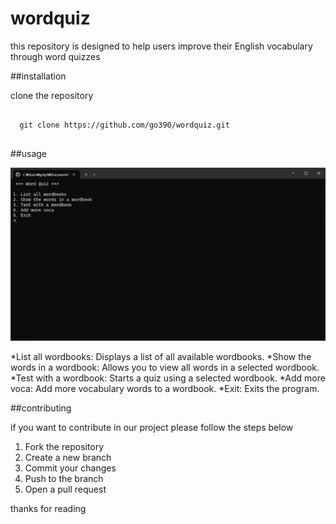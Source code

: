 # wordquiz

this repository is designed to help users improve their English vocabulary through word quizzes

##installation

clone the repository

<pre>
<code>
  git clone https://github.com/go390/wordquiz.git
</code>
</pre>

##usage

![Alt text](https://github.com/go390/wordquiz/blob/main/image.png?raw=true)

*List all wordbooks: Displays a list of all available wordbooks.
*Show the words in a wordbook: Allows you to view all words in a selected wordbook.
*Test with a wordbook: Starts a quiz using a selected wordbook.
*Add more voca: Add more vocabulary words to a wordbook.
*Exit: Exits the program.

##contributing

if you want to contribute in our project please follow the steps below

1. Fork the repository
2. Create a new branch
3. Commit your changes
4. Push to the branch
5. Open a pull request

thanks for reading
